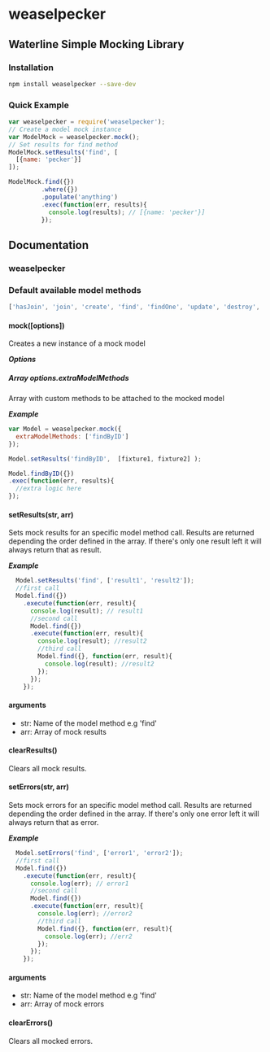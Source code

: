 # weaselpecker
## Waterline Simple Mocking Library

### Installation

```bash
npm install weaselpecker --save-dev
```

### Quick Example
```javascript
var weaselpecker = require('weaselpecker');
// Create a model mock instance
var ModelMock = weaselpecker.mock();
// Set results for find method
ModelMock.setResults('find', [
  [{name: 'pecker'}]
]);

ModelMock.find({})
         .where({})
         .populate('anything')
         .exec(function(err, results){
           console.log(results); // [{name: 'pecker'}]
         });
```
## Documentation

### weaselpecker

### Default available model methods
```javascript
['hasJoin', 'join', 'create', 'find', 'findOne', 'update', 'destroy', 'count']
```
#### mock([options])
Creates a new instance of a mock model

***Options***
##### Array options.extraModelMethods
Array with custom methods to be attached to the mocked model

***Example***

``` javascript
var Model = weaselpecker.mock({
  extraModelMethods: ['findByID']
});

Model.setResults('findByID',  [fixture1, fixture2] );

Model.findByID({})
.exec(function(err, results){
  //extra logic here
});

```

#### setResults(str, arr)

Sets mock results for an specific model method call. Results are returned depending the order defined in the array. If there's only one result left it will always return that as result.

***Example***
```javascript
  Model.setResults('find', ['result1', 'result2']);
  //first call
  Model.find({})
    .execute(function(err, result){
      console.log(result); // result1
      //second call
      Model.find({})
      .execute(function(err, result){
        console.log(result); //result2
        //third call
        Model.find({}, function(err, result){
          console.log(result); //result2
        });
      });
    });
```

#### arguments
  * str: Name of the model method e.g 'find'
  * arr: Array of mock results

#### clearResults()

Clears all mock results.

#### setErrors(str, arr)

Sets mock errors for an specific model method call. Results are returned depending the order defined in the array. If there's only one error left it will always return that as error.

***Example***
```javascript
  Model.setErrors('find', ['error1', 'error2']);
  //first call
  Model.find({})
    .execute(function(err, result){
      console.log(err); // error1
      //second call
      Model.find({})
      .execute(function(err, result){
        console.log(err); //error2
        //third call
        Model.find({}, function(err, result){
          console.log(err); //err2
        });
      });
    });
```

#### arguments
  * str: Name of the model method e.g 'find'
  * arr: Array of mock errors

#### clearErrors()

Clears all mocked errors.
